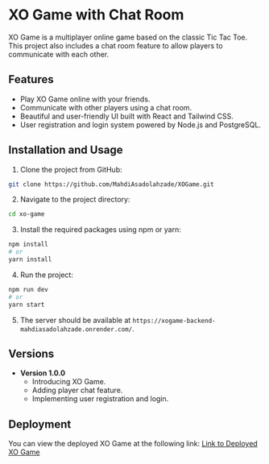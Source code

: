 
# XO Game with Chat Room


XO Game is a multiplayer online game based on the classic Tic Tac Toe. This project also includes a chat room feature to allow players to communicate with each other.

## Features

- Play XO Game online with your friends.
- Communicate with other players using a chat room.
- Beautiful and user-friendly UI built with React and Tailwind CSS.
- User registration and login system powered by Node.js and PostgreSQL.

## Installation and Usage

1. Clone the project from GitHub:

```bash
git clone https://github.com/MahdiAsadolahzade/XOGame.git
```

2. Navigate to the project directory:

```bash
cd xo-game
```

3. Install the required packages using npm or yarn:

```bash
npm install
# or
yarn install
```

4. Run the project:

```bash
npm run dev
# or
yarn start
```

5. The server should be available at `https://xogame-backend-mahdiasadolahzade.onrender.com/`.

## Versions

- **Version 1.0.0**
  - Introducing XO Game.
  - Adding player chat feature.
  - Implementing user registration and login.

## Deployment

You can view the deployed XO Game at the following link:
[Link to Deployed XO Game](https://mahdiasadolahzade.github.io/XOGame/)


